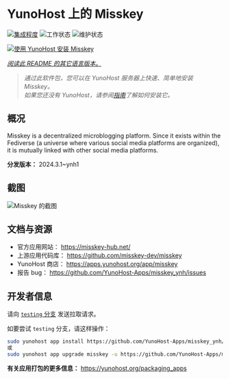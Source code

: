 <!--
注意：此 README 由 <https://github.com/YunoHost/apps/tree/master/tools/readme_generator> 自动生成
请勿手动编辑。
-->

# YunoHost 上的 Misskey

[![集成程度](https://dash.yunohost.org/integration/misskey.svg)](https://dash.yunohost.org/appci/app/misskey) ![工作状态](https://ci-apps.yunohost.org/ci/badges/misskey.status.svg) ![维护状态](https://ci-apps.yunohost.org/ci/badges/misskey.maintain.svg)

[![使用 YunoHost 安装 Misskey](https://install-app.yunohost.org/install-with-yunohost.svg)](https://install-app.yunohost.org/?app=misskey)

*[阅读此 README 的其它语言版本。](./ALL_README.md)*

> *通过此软件包，您可以在 YunoHost 服务器上快速、简单地安装 Misskey。*  
> *如果您还没有 YunoHost，请参阅[指南](https://yunohost.org/install)了解如何安装它。*

## 概况

Misskey is a decentralized microblogging platform. Since it exists within the Fediverse (a universe where various social media platforms are organized), it is mutually linked with other social media platforms.


**分发版本：** 2024.3.1~ynh1

## 截图

![Misskey 的截图](./doc/screenshots/screenshot-desktop.png)

## 文档与资源

- 官方应用网站： <https://misskey-hub.net/>
- 上游应用代码库： <https://github.com/misskey-dev/misskey>
- YunoHost 商店： <https://apps.yunohost.org/app/misskey>
- 报告 bug： <https://github.com/YunoHost-Apps/misskey_ynh/issues>

## 开发者信息

请向 [`testing` 分支](https://github.com/YunoHost-Apps/misskey_ynh/tree/testing) 发送拉取请求。

如要尝试 `testing` 分支，请这样操作：

```bash
sudo yunohost app install https://github.com/YunoHost-Apps/misskey_ynh/tree/testing --debug
或
sudo yunohost app upgrade misskey -u https://github.com/YunoHost-Apps/misskey_ynh/tree/testing --debug
```

**有关应用打包的更多信息：** <https://yunohost.org/packaging_apps>
